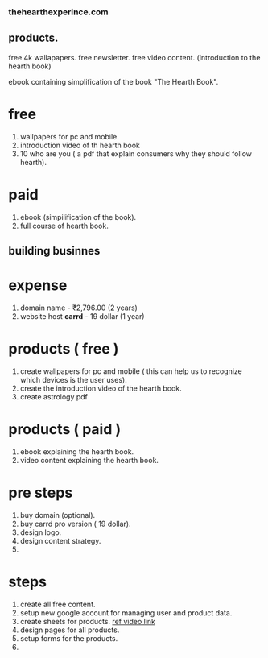 ### thehearthexperince.com

## products. 


free 4k wallapapers.
free newsletter.
free video content. (introduction to the hearth book)

ebook containing simplification of the book "The Hearth Book".

# free
1.  wallpapers for pc and mobile.
2.  introduction video of th hearth book
3.  10 who are you ( a pdf that explain consumers why they should follow hearth).

# paid 
1. ebook (simpilification of the book).
2. full course of hearth book.


## building businnes
# expense
1. domain name - ₹2,796.00 (2 years)
2. website host **carrd** - 19 dollar (1 year)
   
# products ( free )
1. create wallpapers for pc and mobile ( this can help us to recognize which devices is the user uses).
2. create the introduction video of the hearth book.
3. create astrology pdf

# products ( paid )
1. ebook explaining the hearth book.
2. video content explaining the hearth book.

# pre steps
1. buy domain (optional).
2. buy carrd pro version ( 19 dollar).
3. design logo.
4. design content strategy.
5. 
# steps
1. create all free content.
2. setup new google account for managing user and product data.
3. create sheets for products. [ref video link](https://www.youtube.com/watch?v=xICEFEJ3sGk)
4. design pages for all products.
5. setup forms for the products.
6. 
